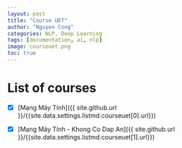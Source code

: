 ```yaml
---
layout: post
title: "Course UET"
author: "Nguyen Cong"
categories: NLP, Deep Learning
tags: [documentation, ai, nlp]
image: courseuet.png
toc: true
---
```


# List of courses

- [x] [Mạng Máy Tính]({{ site.github.url }}/{{site.data.settings.listmd.courseuet[0].url}})
- [x] [Mạng Máy Tính - Khong Co Dap An]({{ site.github.url }}/{{site.data.settings.listmd.courseuet[1].url}})

